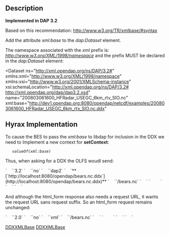 ## Description

**Implemented in DAP 3.2**

Based on this recommendation: <http://www.w3.org/TR/xmlbase/#syntax>

Add the attribute *xml:base* to the *dap:Dataset* element.

The namespace associated with the *xml* prefix is:
*<http://www.w3.org/XML/1998/namespace>* and the prefix MUST be declared
in the *dap:Dataset* element:

<Dataset
    ns="http://xml.opendap.org/ns/DAP/3.2#"
    xmlns:xml="http://www.w3.org/XML/1998/namespace"
    xmlns:xsi="http://www.w3.org/2001/XMLSchema-instance"
    xsi:schemaLocation="http://xml.opendap.org/ns/DAP/3.2#  http://xml.opendap.org/dap/dap3.2.xsd"
    name="200803061600_HFRadar_USEGC_6km_rtv_SIO.nc"
    xml:base="http://dev1.opendap.org:8080/opendap/netcdf/examples/200803061600_HFRadar_USEGC_6km_rtv_SIO.nc.ddx"
 >

## Hyrax Implementation

To cause the BES to pass the *xml:base* to libdap for inclusion in the
DDX we need to Implement a new context for **setContext**:

`   `<setContext name="xml:base">*`valueOf(xml:base)`*</setContext>

Thus, when asking for a DDX the OLFS woudl send:

<?xml version="1.0" encoding="UTF-8"?>

<request ns="http://xml.opendap.org/ns/bes/1.0#" reqID="###">
`    `<setContext name="xdap_accept">`3.2`</setContext>
`    `<setContext name="dap_explicit_containers">`no`</setContext>
`    `<setContext name="errors">`dap2`</setContext>
`    `**<setContext name="xml:base">[`http://localhost:8080/opendap/bears.nc.ddx`](http://localhost:8080/opendap/bears.nc.ddx)</setContext>**
`    `<setContainer name="catalogContainer" space="catalog">`/bears.nc`</setContainer>
`    `<define name="d1" space="default">
`        `<container name="catalogContainer" />
`    `</define>
`    `<get type="ddx" definition="d1" />
</request>

And although the html_form response also needs a request URL, it wants
the request URL sans request suffix. So an html_form request remains
unchanged:

<?xml version="1.0" encoding="UTF-8"?>

<request ns="http://xml.opendap.org/ns/bes/1.0#" reqID="###">
`    `<setContext name="xdap_accept">`2.0`</setContext>
`    `<setContext name="dap_explicit_containers">`no`</setContext>
`    `<setContext name="errors">`xml`</setContext>
`    `<setContainer name="catalogContainer" space="catalog">`/bears.nc`</setContainer>
`    `<define name="d1" space="default">
`        `<container name="catalogContainer" />
`    `</define>
`    <get type="html_form" definition="d1" `**`url="`[`http://localhost:8080/opendap/bears.nc`](http://localhost:8080/opendap/bears.nc)`"`**` />`
</request>

[DDXXMLBase](Category:Development "wikilink")
[DDXXMLBase](Category:DAP4 "wikilink")
